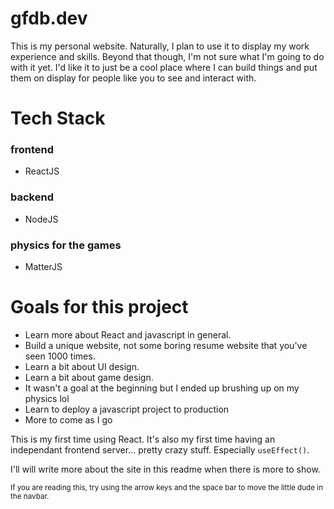 # gfdb.dev

This is my personal website. Naturally, I plan to use it to display my work experience and skills. Beyond that though, I'm not sure what I'm going to do with it yet. I'd like it to just be a cool place where I can build things and put them on display for people like you to see and interact with. 

# Tech Stack
### frontend
- ReactJS 
### backend
- NodeJS
### physics for the games
- MatterJS

# Goals for this project
- Learn more about React and javascript in general.
- Build a unique website, not some boring resume website that you've seen 1000 times.
- Learn a bit about UI design.
- Learn a bit about game design.
- It wasn't a goal at the beginning but I ended up brushing up on my physics lol
- Learn to deploy a javascript project to production
- More to come as I go

This is my first time using React. It's also my first time having an independant frontend server... pretty crazy stuff. Especially ```useEffect()```. 


I'll will write more about  the site in this readme when there is more to show.

<sub>If you are reading this, try using the arrow keys and the space bar to move the little dude in the navbar.</sub>


